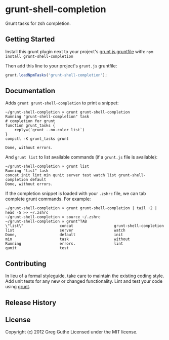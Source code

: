 # grunt-shell-completion

Grunt tasks for zsh completion.

## Getting Started
Install this grunt plugin next to your project's [grunt.js gruntfile][getting_started] with: `npm install grunt-shell-completion`

Then add this line to your project's `grunt.js` gruntfile:

```javascript
grunt.loadNpmTasks('grunt-shell-completion');
```

[grunt]: https://github.com/cowboy/grunt
[getting_started]: https://github.com/cowboy/grunt/blob/master/docs/getting_started.md

## Documentation

Adds `grunt grunt-shell-completion` to print a snippet:

```
~/grunt-shell-completion » grunt grunt-shell-completion
Running "grunt-shell-completion" task
# completion for grunt
function grunt_tasks {
    reply=(`grunt --no-color list`)
}
compctl -K grunt_tasks grunt

Done, without errors.
```

And `grunt list` to list available commands (if a `grunt.js` file is available):

```
~/grunt-shell-completion » grunt list
Running "list" task
concat init lint min qunit server test watch list grunt-shell-completion default
Done, without errors.
```

If the completion snippet is loaded with your `.zshrc` file, we can
tab complete grunt commands. For example:

```
~/grunt-shell-completion » grunt grunt-shell-completion | tail +2 | head -5 >> ~/.zshrc
~/grunt-shell-completion » source ~/.zshrc
~/grunt-shell-completion » grunt^TAB
\"list\"                concat                  grunt-shell-completion  list                    server                  watch
Done,                   default                 init                    min                     task                    without
Running                 errors.                 lint                    qunit                   test
```

## Contributing
In lieu of a formal styleguide, take care to maintain the existing coding style. Add unit tests for any new or changed functionality. Lint and test your code using [grunt][grunt].

## Release History

## License
Copyright (c) 2012 Greg Guthe
Licensed under the MIT license.
